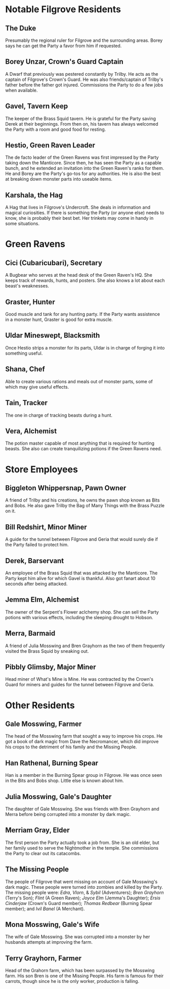 # Notable Filgrove Residents

## The Duke 

Presumably the regional ruler for Filgrove and the surrounding areas. Borey says he can get the Party a favor from him if requested.

## Borey Unzar, Crown's Guard Captain 

A Dwarf that previously was pestered constantly by Trilby. He acts as the captain of Filgrove's Crown's Guard. He was also friends/captain of Trilby's father before the father got injured. Commissions the Party to do a few jobs when available.

## Gavel, Tavern Keep 

The keeper of the Brass Squid tavern. He is grateful for the Party saving Derek at their beginnings. From then on, his tavern has always welcomed the Party with a room and good food for resting.

## Hestio, Green Raven Leader 

The de facto leader of the Green Ravens was first impressed by the Party taking down the Manticore. Since then, he has seen the Party as a capable bunch, and he extended an invitation into the Green Raven's ranks for them. He and Borey are the Party's go-tos for any authorities. He is also the best at breaking down monster parts into useable items.

## Karshala, the Hag 

A Hag that lives in Filgrove's Undercroft. She deals in information and magical curiosities. If there is something the Party (or anyone else) needs to know, she is probably their best bet. Her trinkets may come in handy in some situations.

# Green Ravens 

## Cici (Cubaricubari), Secretary

A Bugbear who serves at the head desk of the Green Raven's HQ. She keeps track of rewards, hunts, and posters. She also knows a lot about each beast's weaknesses.

## Graster, Hunter

Good muscle and tank for any hunting party. If the Party wants assistence in a monster hunt, Graster is good for extra muscle.

## Uldar Mineswept, Blacksmith

Once Hestio strips a monster for its parts, Uldar is in charge of forging it into something useful.

## Shana, Chef

Able to create various rations and meals out of monster parts, some of which may give useful effects.

## Tain, Tracker

The one in charge of tracking beasts during a hunt.

## Vera, Alchemist

The potion master capable of most anything that is required for hunting beasts. She also can create tranquilizing potions if the Green Ravens need.

# Store Employees

## Biggleton Whippersnap, Pawn Owner 

A friend of Trilby and his creations, he owns the pawn shop known as Bits and Bobs. He also gave Trilby the Bag of Many Things with the Brass Puzzle on it.

## Bill Redshirt, Minor Miner 

A guide for the tunnel between Filgrove and Geria that would surely die if the Party failed to protect him. 

## Derek, Barservant 

An employee of the Brass Squid that was attacked by the Manticore. The Party kept him alive for which Gavel is thankful. Also got fanart about 10 seconds after being attacked.

## Jemma Elm, Alchemist 

The owner of the Serpent's Flower aclchemy shop. She can sell the Party potions with various effects, including the sleeping drought to Hobson.

## Merra, Barmaid 

A friend of Julia Mosswing and Bren Grayhorn as the two of them frequently visited the Brass Squid by sneaking out. 

## Pibbly Glimsby, Major Miner 

Head miner of What's Mine is Mine. He was contracted by the Crown's Guard for miners and guides for the tunnel between Filgrove and Geria.

# Other Residents

## Gale Mosswing, Farmer 

The head of the Mosswing farm that sought a way to improve his crops. He got a book of dark magic from Dave the Necromancer, which did improve his crops to the detriment of his family and the Missing People.

## Han Rathenal, Burning Spear 

Han is a member in the Burning Spear group in Filgrove. He was once seen in the Bits and Bobs shop. Little else is known about him.

## Julia Mosswing, Gale's Daughter 

The daughter of Gale Mosswing. She was friends with Bren Grayhorn and Merra before being corrupted into a monster by dark magic.

## Merriam Gray, Elder 

The first person the Party actually took a job from. She is an old elder, but her family used to serve the Nightmother in the temple. She commissions the Party to clear out its catacombs.

## The Missing People 

The people of Filgrove that went missing on account of Gale Mosswing's dark magic. These people were turned into zombies and killed by the Party. <br>
The missing people were: *Edra*, *Vlorn*, & *Sybil* (Adventurers); *Bren Grayhorn* (Terry's Son); *Flint* (A Green Raven); *Joyce Elm* (Jemma's Daughter); *Ersis Cinderjaw* (Crown's Guard member); *Thomas Redbear* (Burning Spear member); and *Ivil Banel* (A Merchant).

## Mona Mosswing, Gale's Wife 

The wife of Gale Mosswing. She was corrupted into a monster by her husbands attempts at improving the farm.

## Terry Grayhorn, Farmer 

Head of the Grahorn farm, which has been surpassed by the Mosswing farm. His son Bren is one of the Missing People. His farm is famous for their carrots, though since he is the only worker, production is falling.